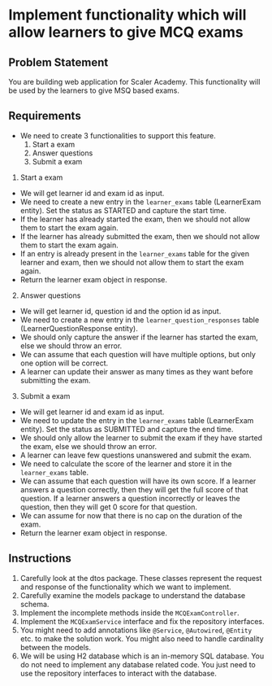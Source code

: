 # Implement functionality which will allow learners to give MCQ exams

## Problem Statement

You are building web application for Scaler Academy. This functionality will be used by the learners to give MSQ based exams.

## Requirements

* We need to create 3 functionalities to support this feature.
  1. Start a exam 
  2. Answer questions
  3. Submit a exam

1. Start a exam
* We will get learner id and exam id as input.
* We need to create a new entry in the `learner_exams` table (LearnerExam entity). Set the status as STARTED and capture the start time.
* If the learner has already started the exam, then we should not allow them to start the exam again.
* If the learner has already submitted the exam, then we should not allow them to start the exam again.
* If an entry is already present in the `learner_exams` table for the given learner and exam, then we should not allow them to start the exam again.
* Return the learner exam object in response.

2. Answer questions
* We will get learner id, question id and the option id as input.
* We need to create a new entry in the `learner_question_responses` table (LearnerQuestionResponse entity).
* We should only capture the answer if the learner has started the exam, else we should throw an error.
* We can assume that each question will have multiple options, but only one option will be correct.
* A learner can update their answer as many times as they want before submitting the exam.

3. Submit a exam
* We will get learner id and exam id as input.
* We need to update the entry in the `learner_exams` table (LearnerExam entity). Set the status as SUBMITTED and capture the end time.
* We should only allow the learner to submit the exam if they have started the exam, else we should throw an error.
* A learner can leave few questions unanswered and submit the exam.
* We need to calculate the score of the learner and store it in the `learner_exams` table.
* We can assume that each question will have its own score. If a learner answers a question correctly, then they will get the full score of that question. If a learner answers a question incorrectly or leaves the question, then they will get 0 score for that question.
* We can assume for now that there is no cap on the duration of the exam.
* Return the learner exam object in response.

## Instructions
1. Carefully look at the dtos package. These classes represent the request and response of the functionality which we want to implement.
2. Carefully examine the models package to understand the database schema.
3. Implement the incomplete methods inside the `MCQExamController`.
4. Implement the `MCQExamService` interface and fix the repository interfaces.
5. You might need to add annotations like `@Service`, `@Autowired`, `@Entity` etc. to make the solution work. You might also need to handle cardinality between the models.
6. We will be using H2 database which is an in-memory SQL database. You do not need to implement any database related code. You just need to use the repository interfaces to interact with the database.